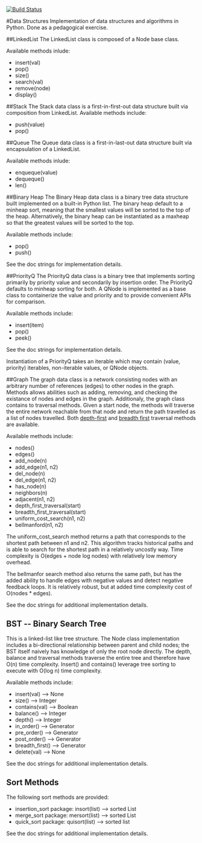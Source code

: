 [![Build Status](https://travis-ci.org/jay-tyler/data-structures.svg?branch=master)](https://travis-ci.org/jay-tyler/data-structures)


#Data Structures
Implementation of data structures and algorithms in Python. Done as a pedagogical exercise.

##LinkedList
The LinkedList class is composed of a Node base class.

Available methods inlude:
* insert(val)
* pop()
* size()
* search(val)
* remove(node)
* display()

##Stack
The Stack data class is a first-in-first-out data structure built via composition from LinkedList.
Available methods include:
* push(value)
* pop()

##Queue
The Queue data class is a first-in-last-out data structure built via encapsulation of a LinkedList.

Available methods inlude:
* enqueque(value)
* dequeque()
* len()

##Binary Heap
The Binary Heap data class is a binary tree data structure built implemented on a built-in Python
list. The binary heap default to a minheap sort, meaning that the smallest values will be sorted to
the top of the heap. Alternatively, the binary heap can be instantiated as a maxheap so that the
greatest values will be sorted to the top.

Available methods include:
* pop()
* push()

See the doc strings for implementation details.

##PriorityQ
The PriorityQ data class is a binary tree that implements sorting primarily by priority value and
secondarily by insertion order. The PriorityQ defaults to minheap sorting for both. A QNode is implemented
as a base class to containerize the value and priority and to provide convenient APIs for comparison.

Available methods include:
* insert(item)
* pop()
* peek()

See the doc strings for implementation details.

Instantiation of a PriorityQ takes an iterable which may contain (value, priority) iterables,
non-iterable values, or QNode objects.

##Graph
The graph data class is a network consisting nodes with an arbitrary number of references (edges) to other
nodes in the graph. Methods allows abilities such as adding, removing, and checking the existance of nodes
and edges in the graph. Additionaly, the graph class contains to traversal methods. Given a start node, the
methods will traverse the entire network reachable from that node and return the path travelled as a list of
nodes travelled. Both [depth-first](https://en.wikipedia.org/wiki/Graph_traversal#Depth-first_search) and [breadth first](https://en.wikipedia.org/wiki/Graph_traversal#Breadth-first_search) traversal methods are available.

Available methods include:

* nodes()
* edges()
* add_node(n)
* add_edge(n1, n2)
* del_node(n)
* del_edge(n1, n2)
* has_node(n)
* neighbors(n)
* adjacent(n1, n2)
* depth_first_traversal(start)
* breadth_first_traversal(start)
* uniform_cost_search(n1, n2)
* bellmanford(n1, n2)

The uniform_cost_search method returns a path that corresponds to the
shortest path between n1 and n2. This algorithm tracks historical paths
and is able to search for the shortest path in a relatively uncostly way.
Time complexity is O(edges + node log nodes) with relatively low memory
overhead.

The bellmanfor search method also returns the same path, but has the added
ability to handle edges with negative values and detect negative feedback
loops. It is relatively robust, but at added time complexity cost of
O(nodes * edges).

See the doc strings for additional implementation details.

## BST -- Binary Search Tree
This is a linked-list like tree structure. The Node class implementation
includes a bi-directional relationship between parent and child nodes; the
BST itself naively has knowledge of only the root node directly. The depth, balance and traversal methods traverse the entire tree and therefore have
O(n) time complexity. Insert() and contains() leverage tree sorting to
execute with O(log n) time complexity.

Available methods include:

* insert(val)     --> None
* size()          --> Integer
* contains(val)   --> Boolean
* balance()       --> Integer
* depth()         --> Integer
* in_order()      --> Generator
* pre_order()     --> Generator
* post_order()    --> Generator
* breadth_first() --> Generator
* delete(val)     --> None

See the doc strings for additional implementation details.

## Sort Methods
The following sort methods are provided:

* insertion_sort package: insort(list) --> sorted List
* merge_sort package: mersort(list) --> sorted List
* quick_sort package: quisort(list) --> sorted list

See the doc strings for additional implementation details.
